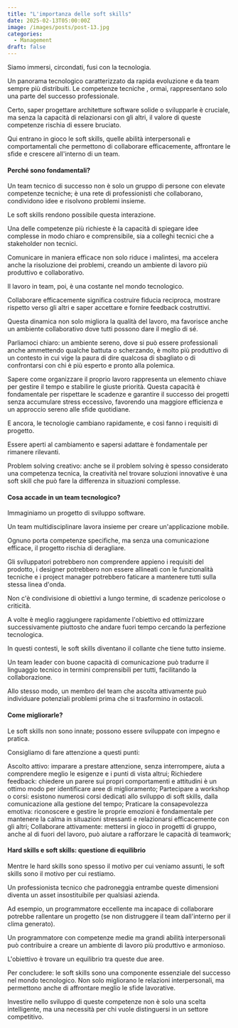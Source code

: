 ```yaml
---
title: "L'importanza delle soft skills"
date: 2025-02-13T05:00:00Z
image: /images/posts/post-13.jpg
categories: 
  - Management
draft: false
---
```


Siamo immersi, circondati, fusi con la tecnologia.

Un panorama tecnologico caratterizzato da rapida evoluzione e da team sempre più distribuiti. Le competenze tecniche , ormai, rappresentano solo una parte del successo professionale.

Certo, saper progettare architetture software solide o svilupparle è cruciale, ma senza la capacità di relazionarsi con gli altri, il valore di queste competenze rischia di essere bruciato.

Qui entrano in gioco le soft skills, quelle abilità interpersonali e comportamentali che permettono di collaborare efficacemente, affrontare le sfide e crescere all'interno di un team.

#### Perché sono fondamentali?
Un team tecnico di successo non è solo un gruppo di persone con elevate competenze tecniche; è una rete di professionisti che collaborano, condividono idee e risolvono problemi insieme.

Le soft skills rendono possibile questa interazione.

Una delle competenze più richieste è la capacità di spiegare idee complesse in modo chiaro e comprensibile, sia a colleghi tecnici che a stakeholder non tecnici.

Comunicare in maniera efficace non solo riduce i malintesi, ma accelera anche la risoluzione dei problemi, creando un ambiente di lavoro più produttivo e collaborativo.

Il lavoro in team, poi, è una costante nel mondo tecnologico.

Collaborare efficacemente significa costruire fiducia reciproca, mostrare rispetto verso gli altri e saper accettare e fornire feedback costruttivi.

Questa dinamica non solo migliora la qualità del lavoro, ma favorisce anche un ambiente collaborativo dove tutti possono dare il meglio di sé.

Parliamoci chiaro: un ambiente sereno, dove si può essere professionali anche ammettendo qualche battuta o scherzando, è molto più produttivo di un contesto in cui vige la paura di dire qualcosa di sbagliato o di confrontarsi con chi è più esperto e pronto alla polemica.

Sapere come organizzare il proprio lavoro rappresenta un elemento chiave per gestire il tempo e stabilire le giuste priorità. Questa capacità è fondamentale per rispettare le scadenze e garantire il successo dei progetti senza accumulare stress eccessivo, favorendo una maggiore efficienza e un approccio sereno alle sfide quotidiane.

E ancora, le tecnologie cambiano rapidamente, e così fanno i requisiti di progetto.

Essere aperti al cambiamento e sapersi adattare è fondamentale per rimanere rilevanti.

Problem solving creativo: anche se il problem solving è spesso considerato una competenza tecnica, la creatività nel trovare soluzioni innovative è una soft skill che può fare la differenza in situazioni complesse.

#### Cosa accade in un team tecnologico?
Immaginiamo un progetto di sviluppo software.

Un team multidisciplinare lavora insieme per creare un'applicazione mobile.

Ognuno porta competenze specifiche, ma senza una comunicazione efficace, il progetto rischia di deragliare.

Gli sviluppatori potrebbero non comprendere appieno i requisiti del prodotto, i designer potrebbero non essere allineati con le funzionalità tecniche e i project manager potrebbero faticare a mantenere tutti sulla stessa linea d'onda.

Non c'è condivisione di obiettivi a lungo termine, di scadenze pericolose o criticità.

A volte è meglio raggiungere rapidamente l'obiettivo ed ottimizzare successivamente piuttosto che andare fuori tempo cercando la perfezione tecnologica.

In questi contesti, le soft skills diventano il collante che tiene tutto insieme.

Un team leader con buone capacità di comunicazione può tradurre il linguaggio tecnico in termini comprensibili per tutti, facilitando la collaborazione.

Allo stesso modo, un membro del team che ascolta attivamente può individuare potenziali problemi prima che si trasformino in ostacoli.

#### Come migliorarle?
Le soft skills non sono innate; possono essere sviluppate con impegno e pratica.

Consigliamo di fare attenzione a questi punti:

Ascolto attivo: imparare a prestare attenzione, senza interrompere, aiuta a comprendere meglio le esigenze e i punti di vista altrui;
Richiedere feedback: chiedere un parere sui propri comportamenti e attitudini è un ottimo modo per identificare aree di miglioramento;
Partecipare a workshop o corsi: esistono numerosi corsi dedicati allo sviluppo di soft skills, dalla comunicazione alla gestione del tempo;
Praticare la consapevolezza emotiva: riconoscere e gestire le proprie emozioni è fondamentale per mantenere la calma in situazioni stressanti e relazionarsi efficacemente con gli altri;
Collaborare attivamente: mettersi in gioco in progetti di gruppo, anche al di fuori del lavoro, può aiutare a rafforzare le capacità di teamwork;

#### Hard skills e soft skills: questione di equilibrio
Mentre le hard skills sono spesso il motivo per cui veniamo assunti, le soft skills sono il motivo per cui restiamo.

Un professionista tecnico che padroneggia entrambe queste dimensioni diventa un asset insostituibile per qualsiasi azienda.

Ad esempio, un programmatore eccellente ma incapace di collaborare potrebbe rallentare un progetto (se non distruggere il team dall'interno per il clima generato).

Un programmatore con competenze medie ma grandi abilità interpersonali può contribuire a creare un ambiente di lavoro più produttivo e armonioso.

L'obiettivo è trovare un equilibrio tra queste due aree.

Per concludere: le soft skills sono una componente essenziale del successo nel mondo tecnologico. Non solo migliorano le relazioni interpersonali, ma permettono anche di affrontare meglio le sfide lavorative.

Investire nello sviluppo di queste competenze non è solo una scelta intelligente, ma una necessità per chi vuole distinguersi in un settore competitivo.